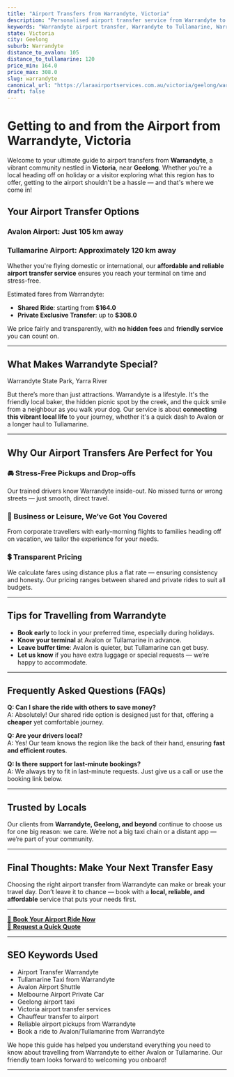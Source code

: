 ```yaml
---
title: "Airport Transfers from Warrandyte, Victoria"
description: "Personalised airport transfer service from Warrandyte to Avalon and Tullamarine airports. Enjoy a smooth, affordable ride with us!"
keywords: "Warrandyte airport transfer, Warrandyte to Tullamarine, Warrandyte to Avalon, airport taxi Warrandyte, private airport transfer Warrandyte, shared ride Warrandyte, Warrandyte transfers, airport shuttle Warrandyte, book Warrandyte airport taxi, affordable Warrandyte airport transfer, Warrandyte airport transfer service, airport transfer Geelong, airport transfer Melbourne, Melbourne airport taxi, airport transfers Victoria, Tullamarine airport shuttle, Avalon airport transfers, Melbourne private transfer, airport transport services Melbourne"
state: Victoria
city: Geelong
suburb: Warrandyte
distance_to_avalon: 105
distance_to_tullamarine: 120
price_min: 164.0
price_max: 308.0
slug: warrandyte
canonical_url: "https://laraairportservices.com.au/victoria/geelong/warrandyte/"
draft: false
---
```


# Getting to and from the Airport from Warrandyte, Victoria

Welcome to your ultimate guide to airport transfers from **Warrandyte**, a vibrant community nestled in **Victoria**, near **Geelong**. Whether you're a local heading off on holiday or a visitor exploring what this region has to offer, getting to the airport shouldn't be a hassle — and that's where we come in!

## Your Airport Transfer Options

### Avalon Airport: Just 105 km away  
### Tullamarine Airport: Approximately 120 km away

Whether you're flying domestic or international, our **affordable and reliable airport transfer service** ensures you reach your terminal on time and stress-free.

Estimated fares from Warrandyte:
- **Shared Ride**: starting from **$164.0**
- **Private Exclusive Transfer**: up to **$308.0**

We price fairly and transparently, with **no hidden fees** and **friendly service** you can count on.

---

## What Makes Warrandyte Special?

Warrandyte State Park, Yarra River

But there’s more than just attractions. Warrandyte is a lifestyle. It's the friendly local baker, the hidden picnic spot by the creek, and the quick smile from a neighbour as you walk your dog. Our service is about **connecting this vibrant local life** to your journey, whether it's a quick dash to Avalon or a longer haul to Tullamarine.

---

## Why Our Airport Transfers Are Perfect for You

### 🚘 Stress-Free Pickups and Drop-offs
Our trained drivers know Warrandyte inside-out. No missed turns or wrong streets — just smooth, direct travel.

### 💼 Business or Leisure, We’ve Got You Covered
From corporate travellers with early-morning flights to families heading off on vacation, we tailor the experience for your needs.

### 💲 Transparent Pricing
We calculate fares using distance plus a flat rate — ensuring consistency and honesty. Our pricing ranges between shared and private rides to suit all budgets.

---

## Tips for Travelling from Warrandyte

- **Book early** to lock in your preferred time, especially during holidays.
- **Know your terminal** at Avalon or Tullamarine in advance.
- **Leave buffer time**: Avalon is quieter, but Tullamarine can get busy.
- **Let us know** if you have extra luggage or special requests — we’re happy to accommodate.

---

## Frequently Asked Questions (FAQs)

**Q: Can I share the ride with others to save money?**  
A: Absolutely! Our shared ride option is designed just for that, offering a **cheaper** yet comfortable journey.

**Q: Are your drivers local?**  
A: Yes! Our team knows the region like the back of their hand, ensuring **fast and efficient routes**.

**Q: Is there support for last-minute bookings?**  
A: We always try to fit in last-minute requests. Just give us a call or use the booking link below.

---

## Trusted by Locals

Our clients from **Warrandyte, Geelong, and beyond** continue to choose us for one big reason: we care. We’re not a big taxi chain or a distant app — we’re part of your community.

---

## Final Thoughts: Make Your Next Transfer Easy

Choosing the right airport transfer from Warrandyte can make or break your travel day. Don’t leave it to chance — book with a **local, reliable, and affordable** service that puts your needs first.

---

[📅 **Book Your Airport Ride Now**](https://laraairportservices.square.site/s/appointments)  
[📧 **Request a Quick Quote**](https://laraairportservices.square.site/contact-us)

---

## SEO Keywords Used
- Airport Transfer Warrandyte
- Tullamarine Taxi from Warrandyte
- Avalon Airport Shuttle
- Melbourne Airport Private Car
- Geelong airport taxi
- Victoria airport transfer services
- Chauffeur transfer to airport
- Reliable airport pickups from Warrandyte
- Book a ride to Avalon/Tullamarine from Warrandyte

We hope this guide has helped you understand everything you need to know about travelling from Warrandyte to either Avalon or Tullamarine. Our friendly team looks forward to welcoming you onboard!

---
